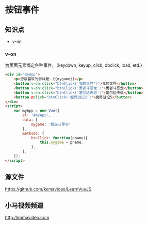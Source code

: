 按钮事件
=========

## 知识点

* v-on

### v-on

为页面元素绑定各种事件。（keydown, keyup, click, dbclick, load, etd.）

~~~html
<div id="myApp">
    <p>您最喜欢的游戏是：{{mygame}}</p>
    <button v-on:click="btnClick('我的世界')">我的世界</button>
    <button v-on:click="btnClick('勇者斗恶龙')">勇者斗恶龙</button>
    <button v-on:click="btnClick('塞尔达传说')">塞尔达传说</button>
    <button @click="btnClick('魔界战记5')">魔界战记5</button>
</div>
<script>
    var myApp = new Vue({
        el: '#myApp',
        data: {
            mygame: '超级马里奥'
        },
        methods: {
            btnClick: function(pname){
                this.mygame = pname;
            },
        },
    });
</script>
~~~

## 源文件

https://github.com/komavideo/LearnVueJS

## 小马视频频道

http://komavideo.com
